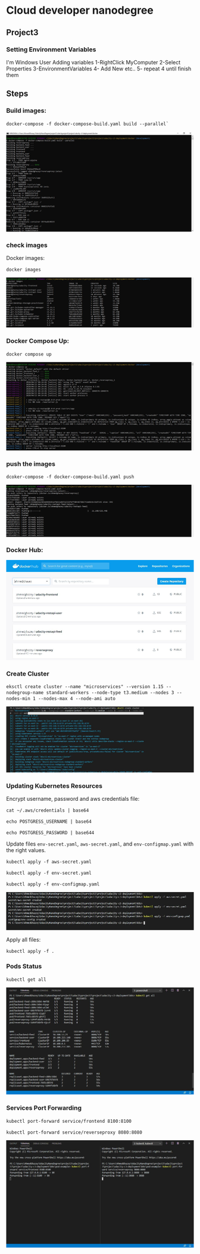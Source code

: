 # Cloud developer nanodegree
## Project3

### Setting Environment Variables 
I'm Windows User Adding variables 
1-RightClick MyComputer
2-Select Properties 
3-EnvironmentVariables
4- Add New etc..
5- repeat 4 until finish them
## Steps


### Build images: 
```
docker-compose -f docker-compose-build.yaml build --parallel` 
```

![DB](Project/images/1_DockerBuild.JPG) 

### check images
Docker images:
```
docker images
``` 

![DI](Project/images/2_dockerimages.JPG)  



### Docker Compose Up:
```
docker compose up
``` 

![DC](Project/images/3_dockerComposeUp.JPG) 


### push the images 
```
dcoker-compose -f docker-compose-build.yaml push
```   

![PI](Project/images/4_pushingimagestohub.JPG)  


### Docker Hub:

![DH](Project/images/5_dockerhub.JPG)


### Create Cluster
```
eksctl create cluster --name "microservices" --version 1.15 --nodegroup-name standard-workers --node-type t3.medium --nodes 3 --nodes-min 1 --nodes-max 4 --node-ami auto
```
![eks](Project/images/6_creatingcluster.JPG) 

### Updating Kubernetes Resources

Encrypt username, password and aws credentials file:

```
cat ~/.aws/credentials | base64
```

```
echo POSTGRESS_USERNAME | base64
```

```
echo POSTGRESS_PASSWORD | base644
```

 Update files `env-secret.yaml`, `aws-secret.yaml`, and `env-configmap.yaml` with the right values.
 
 
```
kubectl apply -f aws-secret.yaml
``` 

```
kubectl apply -f env-secret.yaml
``` 

```
kubectl apply -f env-configmap.yaml
```

![CS](Project/images/7_createsecrets.JPG)

Apply all files:
```
kubectl apply -f .
```

### Pods Status

```
kubectl get all
```

![EKP](Project/images/8_GetAllPods.JPG) 


### Services Port Forwarding

```
kubectl port-forward service/frontend 8100:8100 
```
```
kubectl port-forward service/reverseproxy 8080:8080 
```
![SPF](Project/images/9_PortForwarding.JPG) 

